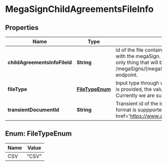
# MegaSignChildAgreementsFileInfo

## Properties
Name | Type | Description | Notes
------------ | ------------- | ------------- | -------------
**childAgreementsInfoFileId** | **String** | id of the file containg information about the existing childAgreementsInfo associated with the megaSign. Will be ignored in POST call and in case of GET call, this is the only thing that will be returned. The content of the file can be fetched through GET /megaSigns/{megaSignId}/childAgreementsInfo/{childAgreementsInfoFileId} endpoint. |  [optional]
**fileType** | [**FileTypeEnum**](#FileTypeEnum) | Input type through which participantSetsInfos will be provided. Whichever input type is provided, the values should be provided in its corresponding value object. Currently we are supporting CSV file format for providing megaSIgn child recipients. |  [optional]
**transientDocumentId** | **String** | Transient id of the input file which contains participantSetsInfos. Currently only csv format is suppported. More details about CSV format &lt;a href&#x3D;&#39;https://www.adobe.com/go/documentcloud_megasigncsv&#39;&gt;here&lt;/a&gt;   |  [optional]


<a name="FileTypeEnum"></a>
## Enum: FileTypeEnum
Name | Value
---- | -----
CSV | &quot;CSV&quot;



